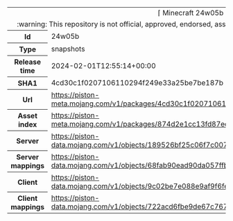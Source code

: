 <html><table>
<tr><td colspan="2" align="center"><img width="0" height="0"><br/>⌈ Minecraft 24w05b ⌋<br/><img width="0" height="0"></td></tr>
<tr><td colspan="2" align="center"><img width="0" height="0"><br/>
:warning: This repository is not official, approved, endorsed, associated or connected with Mojang :warning:
<br/><img width="0" height="0"></td></tr>
<tr><th>Id</th><td>24w05b</td></tr>
<tr><th>Type</th><td>snapshots</td></tr>
<tr><th>Release time</th><td>2024-02-01T12:55:14+00:00</td></tr>
<tr><th>SHA1</th><td>4cd30c1f0207106110294f249e33a25be7be187b</td></tr>
<tr><th>Url</th><td><a href="https://piston-meta.mojang.com/v1/packages/4cd30c1f0207106110294f249e33a25be7be187b/24w05b.json">https://piston-meta.mojang.com/v1/packages/4cd30c1f0207106110294f249e33a25be7be187b/24w05b.json</a></td></tr>
<tr><th>Asset index</th><td><a href="https://piston-meta.mojang.com/v1/packages/874d2e1cc13fd87eda4e4233c857292aee5930d4/12.json">https://piston-meta.mojang.com/v1/packages/874d2e1cc13fd87eda4e4233c857292aee5930d4/12.json</a></td></tr>
<tr><th>Server</th><td><a href="https://piston-data.mojang.com/v1/objects/189526bf25c06f7c0071aa637bc5f3668a6457d4/server.jar">https://piston-data.mojang.com/v1/objects/189526bf25c06f7c0071aa637bc5f3668a6457d4/server.jar</a></td></tr>
<tr><th>Server mappings</th><td><a href="https://piston-data.mojang.com/v1/objects/68fab90ead90da057ffb7f6cd188b613327073fb/server.txt">https://piston-data.mojang.com/v1/objects/68fab90ead90da057ffb7f6cd188b613327073fb/server.txt</a></td></tr>
<tr><th>Client</th><td><a href="https://piston-data.mojang.com/v1/objects/9c02be7e088e9af9f6fedf4e86e86b4fe8a9bdfe/client.jar">https://piston-data.mojang.com/v1/objects/9c02be7e088e9af9f6fedf4e86e86b4fe8a9bdfe/client.jar</a></td></tr>
<tr><th>Client mappings</th><td><a href="https://piston-data.mojang.com/v1/objects/722acd6fbe9de67c767f5895b2e0de824a4884cf/client.txt">https://piston-data.mojang.com/v1/objects/722acd6fbe9de67c767f5895b2e0de824a4884cf/client.txt</a></td></tr>
</table></html>